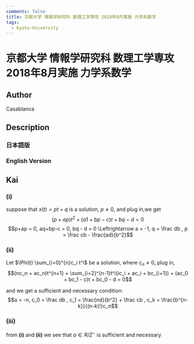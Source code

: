 ```yaml
---
comments: false
title: 京都大学 情報学研究科 数理工学専攻 2018年8月実施 力学系数学
tags:
  - Kyoto-University
---
```

# 京都大学 情報学研究科 数理工学専攻 2018年8月実施 力学系数学

## **Author**
Casablanca

## **Description**
### 日本語版


### English Version


## **Kai**
### (i)

suppose that $x(t) = pt + q$ is a solution, $p \neq 0$, and plug in,we get
$$(p+ap)t^2 + (a1+bp - c)t + bq - d = 0$$
$$p+ap = 0, aq+bp-c = 0, bq - d = 0 \Leftrightarrow a = -1, q = \frac db , p = \frac cb - \frac{ad}{b^2}$$

### (ii)

Let $\Phi(t) \sum_{i=0}^{n}c_i t^i$ be a solution, where $c_n \neq 0$, plug in,
$$(nc_n + ac_n)t^{n+1} + \sum_{i=2}^{n-1}t^i(ic_i + ac_i + bc_{i+1}) + (ac_0 + bc_1 - c)t + bc_0 - d = 0$$

and we get a sufficient and necessary condition:
$$a = -n, c_0 = \frac db , c_1 = \frac{nd}{b^2} + \frac cb , c_k = \frac{b^{n-k}}{(n-k)!}c_n$$

### (iii)

from $\boldsymbol{(i)}$ and $\boldsymbol{(ii)}$ we see that $a \in R/Z^-$ is sufficient and necessary